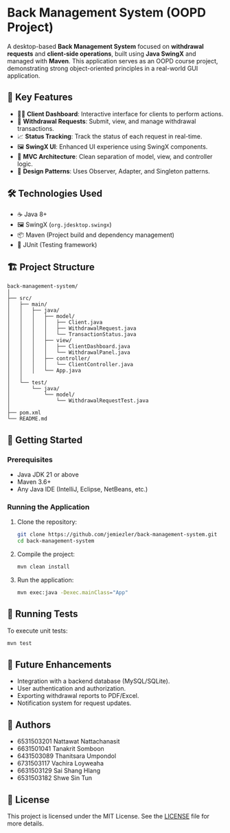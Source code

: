 
# Back Management System (OOPD Project)

A desktop-based **Back Management System** focused on **withdrawal requests** and **client-side operations**, built using **Java SwingX** and managed with **Maven**. This application serves as an OOPD course project, demonstrating strong object-oriented principles in a real-world GUI application.

## 💼 Key Features

- 🧑‍💻 **Client Dashboard**: Interactive interface for clients to perform actions.
- 💸 **Withdrawal Requests**: Submit, view, and manage withdrawal transactions.
- 📈 **Status Tracking**: Track the status of each request in real-time.
- 🖼️ **SwingX UI**: Enhanced UI experience using SwingX components.
- 🧩 **MVC Architecture**: Clean separation of model, view, and controller logic.
- 🔄 **Design Patterns**: Uses Observer, Adapter, and Singleton patterns.

## 🛠️ Technologies Used

- ☕ Java 8+
- 🖼️ SwingX (`org.jdesktop.swingx`)
- 📦 Maven (Project build and dependency management)
- 🧪 JUnit (Testing framework)

## 🏗️ Project Structure

```
back-management-system/
│
├── src/
│   ├── main/
│   │   ├── java/
│   │   │   ├── model/
│   │   │   │   ├── Client.java
│   │   │   │   ├── WithdrawalRequest.java
│   │   │   │   └── TransactionStatus.java
│   │   │   ├── view/
│   │   │   │   ├── ClientDashboard.java
│   │   │   │   └── WithdrawalPanel.java
│   │   │   ├── controller/
│   │   │   │   └── ClientController.java
│   │   │   └── App.java
│   │
│   └── test/
│       └── java/
│           └── model/
│               └── WithdrawalRequestTest.java
│
├── pom.xml
└── README.md
```

## 🚀 Getting Started

### Prerequisites

- Java JDK 21 or above
- Maven 3.6+
- Any Java IDE (IntelliJ, Eclipse, NetBeans, etc.)

### Running the Application

1. Clone the repository:
   ```bash
   git clone https://github.com/jemiezler/back-management-system.git
   cd back-management-system
   ```

2. Compile the project:
   ```bash
   mvn clean install
   ```

3. Run the application:
   ```bash
   mvn exec:java -Dexec.mainClass="App"
   ```

## 🧪 Running Tests

To execute unit tests:
```bash
mvn test
```

## 🔮 Future Enhancements

- Integration with a backend database (MySQL/SQLite).
- User authentication and authorization.
- Exporting withdrawal reports to PDF/Excel.
- Notification system for request updates.

## 👥 Authors

- 6531503201	Nattawat Nattachanasit
- 6631501041	Tanakrit Somboon
- 6431503089	Thanitsara Umpondol
- 6731503117	Vachira Loyweaha
- 6631503129	Sai Shang Hlang
- 6531503182	Shwe Sin Tun

## 📄 License

This project is licensed under the MIT License. See the [LICENSE](LICENSE) file for more details.
